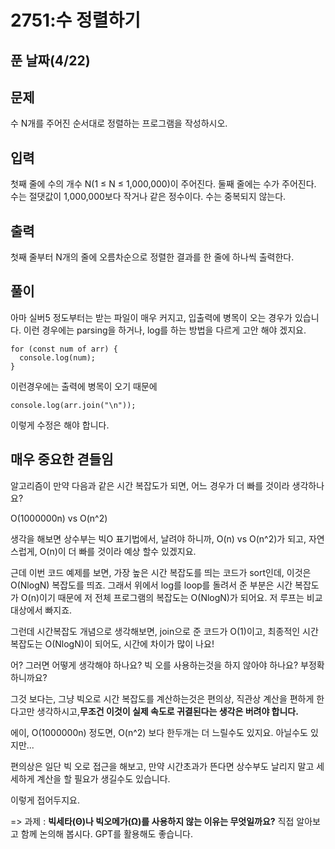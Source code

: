 # 2751:수 정렬하기

## 푼 날짜(4/22)

## 문제

수 N개를 주어진 순서대로 정렬하는 프로그램을 작성하시오.

## 입력

첫째 줄에 수의 개수 N(1 ≤ N ≤ 1,000,000)이 주어진다.
둘째 줄에는 수가 주어진다. 수는 절댓값이 1,000,000보다 작거나 같은 정수이다. 수는 중복되지 않는다.

## 출력

첫째 줄부터 N개의 줄에 오름차순으로 정렬한 결과를 한 줄에 하나씩 출력한다.

## 풀이

아마 실버5 정도부터는 받는 파일이 매우 커지고, 입출력에 병목이 오는 경우가 있습니다. 이런 경우에는 parsing을 하거나, log를 하는 방법을 다르게 고안 해야 겠지요.

```
for (const num of arr) {
  console.log(num);
}
```

이런경우에는 출력에 병목이 오기 때문에

```
console.log(arr.join("\n"));
```

이렇게 수정은 해야 합니다.

## 매우 중요한 겯들임

알고리즘이 만약 다음과 같은 시간 복잡도가 되면, 어느 경우가 더 빠를 것이라 생각하나요?

O(1000000n) vs O(n^2)

생각을 해보면 상수부는 빅O 표기법에서, 날려야 하니까, O(n) vs O(n^2)가 되고, 자연스럽게, O(n)이 더 빠를 것이라 예상 할수 있겠지요.

근데 이번 코드 예제를 보면, 가장 높은 시간 복잡도를 띄는 코드가 sort인데, 이것은 O(NlogN) 복잡도를 띄죠.
그래서 위에서 log를 loop를 돌려서 준 부분은 시간 복잡도가 O(n)이기 때문에 저 전체 프로그램의 복잡도는 O(NlogN)가 되어요. 저 루프는 비교대상에서 빠지죠.

그런데 시간복잡도 개념으로 생각해보면, join으로 준 코드가 O(1)이고, 최종적인 시간 복잡도는 O(NlogN)이 되어도, 시간에 차이가 많이 나요!

어? 그러면 어떻게 생각해야 하나요? 빅 오를 사용하는것을 하지 않아야 하나요? 부정확 하니까요?

그것 보다는, 그냥 빅오로 시간 복잡도를 계산하는것은 편의상, 직관상 계산을 편하게 한다고만 생각하시고,**무조건 이것이 실제 속도로 귀결된다는 생각은 버려야 합니다.**

에이, O(1000000n) 정도면, O(n^2) 보다 한두개는 더 느릴수도 있지요. 아닐수도 있지만...

편의상은 일단 빅 오로 접근을 해보고, 만약 시간초과가 뜬다면 상수부도 날리지 말고 세세하게 계산을 할 필요가 생길수도 있습니다.

이렇게 접어두지요.

=> 과제 : **빅세타(Θ)나 빅오메가(Ω)를 사용하지 않는 이유는 무엇일까요?** 직접 알아보고 함께 논의해 봅시다. GPT를 활용해도 좋습니다.
